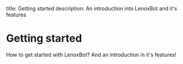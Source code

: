 title: Getting started
description: An introduction into LenoxBot and it's features

# Getting started

How to get started with LenoxBot? And an introduction in it's features!


